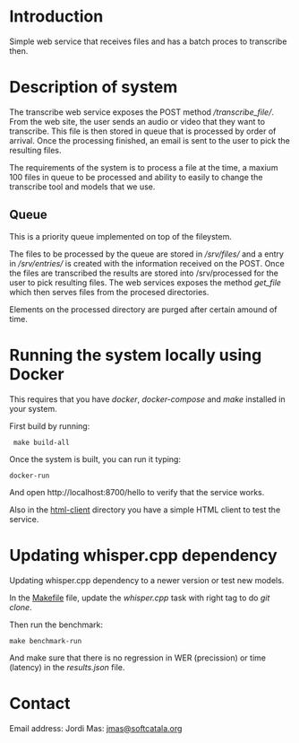 # Introduction

Simple web service that receives files and has a batch proces to transcribe then.

# Description of system

The transcribe web service exposes the POST method */transcribe_file/*. From the web site, the user sends an audio or video that they
want to transcribe. This file is then stored in queue that is processed by order of arrival. Once the processing finished, an
email is sent to the user to pick the resulting files.

The requirements of the system is to process a file at the time, a maxium 100 files in queue to be processed and ability to easily
to change the transcribe tool and models that we use.

## Queue

This is a priority queue implemented on top of the fileystem. 

The files to be processed by the queue are stored in */srv/files/* and a entry in */srv/entries/* is created with the
information received on the POST. Once the files are transcribed the results are stored into /srv/processed for the 
user to pick resulting files. The web services exposes the method *get_file* which then serves files from the procesed directories.

Elements on the processed directory are purged after certain amound of time.

# Running the system locally using Docker

This requires that you have *docker*, *docker-compose* and *make* installed in your system.

First build by running:

```shell
 make build-all
```

Once the system is built, you can run it typing:

```shell
docker-run
```

And open http://localhost:8700/hello to verify that the service works.

Also in the [html-client](html-client) directory you have a simple HTML client to test the service.

# Updating whisper.cpp dependency

Updating whisper.cpp dependency to a newer version or test new models.

In the [Makefile](Makefile) file, update the *whisper.cpp* task with right tag to do *git clone*.

Then run the benchmark:

```shell
make benchmark-run
```

And make sure that there is no regression in WER (precission) or time (latency) in the *results.json* file.


# Contact

Email address: Jordi Mas: jmas@softcatala.org

